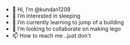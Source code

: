 - 👋 Hi, I’m @kundan1209
- 👀 I’m interested in sleeping
- 🌱 I’m currently learning to jump of a building
- 💞️ I’m looking to collaborate on making lego
- 📫 How to reach me ..just don't

<!---
kundan1209/kundan1209 is a ✨ special ✨ repository because its `README.md` (this file) appears on your GitHub profile.
You can click the Preview link to take a look at your changes.
--->

